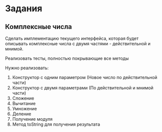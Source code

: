 # Задания

## Комплексные числа

Сделать имплементацию текущего интерфейса, которая будет описывать комплексные числа 
с двумя частями - действительной и мнимой.

Реализовать тесты, полностью покрывающие все методы

Нужно реализовать:
1. Конструктор с одним параметром (Новое число по действительной части)
2. Конструктор с двумя параметрами (По действительной и мнимой части)
3. Сложение
4. Вычитание
5. Умножение
6. Деление
7. Получение модуля
8. Метод toString для получения результата
